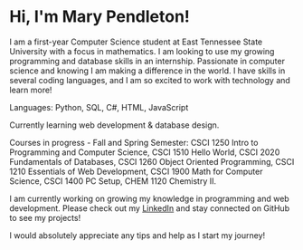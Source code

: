 # Hi, I'm Mary Pendleton!

I am a first-year Computer Science student at East Tennessee State University with a focus in mathematics. I am looking to use my growing programming and database skills in an internship. Passionate in computer science and knowing I am making a difference in the world. I have skills in several coding languages, and I am so excited to work with technology and learn more!

Languages: Python, SQL, C#, HTML, JavaScript

Currently learning web development & database design.

Courses in progress - Fall and Spring Semester: 
CSCI 1250 Intro to Programming and Computer Science,
CSCI 1510 Hello World,
CSCI 2020 Fundamentals of Databases,
CSCI 1260 Object Oriented Programming,
CSCI 1210 Essentials of Web Development,
CSCI 1900 Math for Computer Science,
CSCI 1400 PC Setup,
CHEM 1120 Chemistry II.

I am currently working on growing my knowledge in programming and web development. Please check out my [LinkedIn](https://www.linkedin.com/in/mary-pendleton-046841387) and stay connected on GitHub to see my projects!

I would absolutely appreciate any tips and help as I start my journey!



